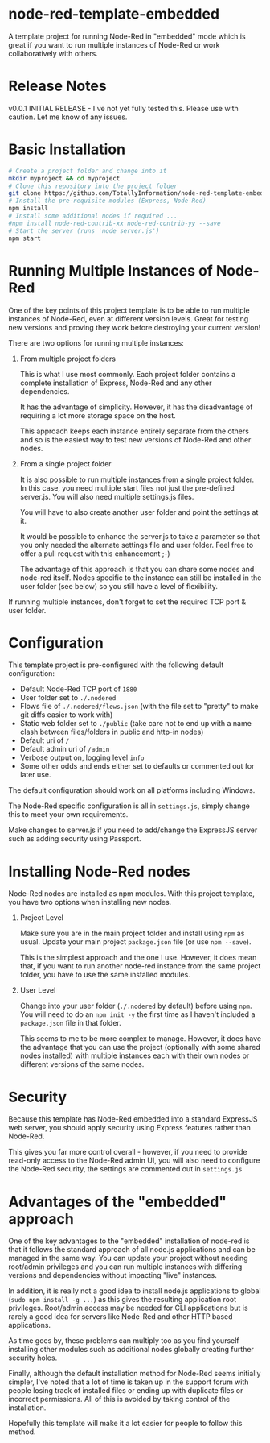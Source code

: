 # node-red-template-embedded
A template project for running Node-Red in "embedded" mode which is great if you want to run multiple instances of Node-Red or work collaboratively with others.

# Release Notes
v0.0.1 INITIAL RELEASE - I've not yet fully tested this. Please use with caution. Let me know of any issues.

# Basic Installation
```bash
# Create a project folder and change into it
mkdir myproject && cd myproject
# Clone this repository into the project folder
git clone https://github.com/TotallyInformation/node-red-template-embedded.git .
# Install the pre-requisite modules (Express, Node-Red)
npm install
# Install some additional nodes if required ...
#npm install node-red-contrib-xx node-red-contrib-yy --save
# Start the server (runs 'node server.js')
npm start
```

# Running Multiple Instances of Node-Red
One of the key points of this project template is to be able to run multiple instances of Node-Red, even at different version levels. Great for testing new versions and proving they work before destroying your current version!

There are two options for running multiple instances:

1. From multiple project folders

   This is what I use most commonly. Each project folder contains a complete installation of Express, Node-Red and any other dependencies.

	 It has the advantage of simplicity. However, it has the disadvantage of requiring a lot more storage space on the host.

	 This approach keeps each instance entirely separate from the others and so is the easiest way to test new versions of Node-Red and other nodes.

2. From a single project folder

   It is also possible to run multiple instances from a single project folder. In this case, you need multiple start files not just the pre-defined server.js. You will also need multiple settings.js files.

	 You will have to also create another user folder and point the settings at it.

	 It would be possible to enhance the server.js to take a parameter so that you only needed the alternate settings file and user folder. Feel free to offer a pull request with this enhancement ;-)

	 The advantage of this approach is that you can share some nodes and node-red itself. Nodes specific to the instance can still be installed in the user folder (see below) so you still have a level of flexibility.

If running multiple instances, don't forget to set the required TCP port & user folder.

# Configuration
This template project is pre-configured with the following default configuration:

- Default Node-Red TCP port of `1880`
- User folder set to `./.nodered`
- Flows file of `./.nodered/flows.json` (with the file set to "pretty" to make git diffs easier to work with)
- Static web folder set to `./public` (take care not to end up with a name clash between files/folders in public and http-in nodes)
- Default uri of `/`
- Default admin uri of `/admin`
- Verbose output on, logging level `info`
- Some other odds and ends either set to defaults or commented out for later use.

The default configuration should work on all platforms including Windows.

The Node-Red specific configuration is all in `settings.js`, simply change this to meet your own requirements.

Make changes to server.js if you need to add/change the ExpressJS server such as adding security using Passport.

# Installing Node-Red nodes
Node-Red nodes are installed as npm modules. With this project template, you have two options when installing new nodes.

1. Project Level

   Make sure you are in the main project folder and install using
	 `npm` as usual. Update your main project `package.json` file (or use `npm --save`).

	 This is the simplest approach and the one I use. However, it does mean that, if you want to run another node-red instance from the same project folder, you have to use the same installed modules.

2. User Level

   Change into your user folder (`./.nodered` by default) before using `npm`. You will need to do an `npm init -y` the first time as I haven't included a `package.json` file in that folder.

	 This seems to me to be more complex to manage. However, it does have the advantage that you can use the project (optionally with some shared nodes installed) with multiple instances each with their own nodes or different versions of the same nodes.

# Security
Because this template has Node-Red embedded into a standard ExpressJS web server, you should apply security using Express features rather than Node-Red.

This gives you far more control overall - however, if you need to provide read-only access to the Node-Red admin UI, you will also need to configure the Node-Red security, the settings are commented out in `settings.js`

# Advantages of the "embedded" approach
One of the key advantages to the "embedded" installation of node-red is that it follows the standard approach of all node.js applications and can be managed in the same way. You can update your project without needing root/admin privileges and you can run multiple instances with differing versions and dependencies without impacting "live" instances.

In addition, it is really not a good idea to install node.js applications to global (`sudo npm install -g ...`) as this gives the resulting application root privileges. Root/admin access may be needed for CLI applications but is rarely a good idea for servers like Node-Red and other HTTP based applications.

As time goes by, these problems can multiply too as you find yourself installing other modules such as additional nodes globally creating further security holes.

Finally, although the default installation method for Node-Red seems initially simpler, I've noted that a lot of time is taken up in the support forum with people losing track of installed files or ending up with duplicate files or incorrect permissions. All of this is avoided by taking control of the installation.

Hopefully this template will make it a lot easier for people to follow this method.

